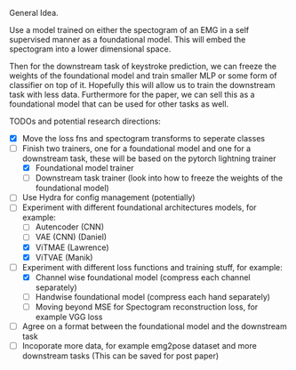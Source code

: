 General Idea. 

Use a model trained on either the spectogram of an EMG in a self supervised manner as a foundational model.
This will embed the spectogram into a lower dimensional space. 

Then for the downstream task of keystroke prediction, we can freeze the 
weights of the foundational model and train smaller MLP or some form of classifier on top of it. Hopefully
this will allow us to train the downstream task with less data. Furthermore for the paper, we can sell this as a 
foundational model that can be used for other tasks as well.

TODOs and potential research directions:
- [x] Move the loss fns and spectogram transforms to seperate classes 
- [ ] Finish two trainers, one for a foundational model and one for a downstream task, these will be based on the pytorch lightning trainer
    - [x] Foundational model trainer
    - [ ] Downstream task trainer (look into how to freeze the weights of the foundational model)
- [ ] Use Hydra for config management (potentially)
- [ ] Experiment with different foundational architectures models, for example:
    - [ ] Autencoder (CNN)
    - [ ] VAE (CNN) (Daniel)
    - [x] ViTMAE (Lawrence)
    - [x] ViTVAE (Manik)
- [ ] Experiment with different loss functions and training stuff, for example:
    - [x] Channel wise foundational model (compress each channel separately)
    - [ ] Handwise foundational model (compress each hand separately)
    - [ ] Moving beyond MSE for Spectogram reconstruction loss, for example VGG loss
- [ ] Agree on a format between the foundational model and the downstream task
- [ ] Incoporate more data, for example emg2pose dataset and more downstream tasks (This can be saved for post paper)
